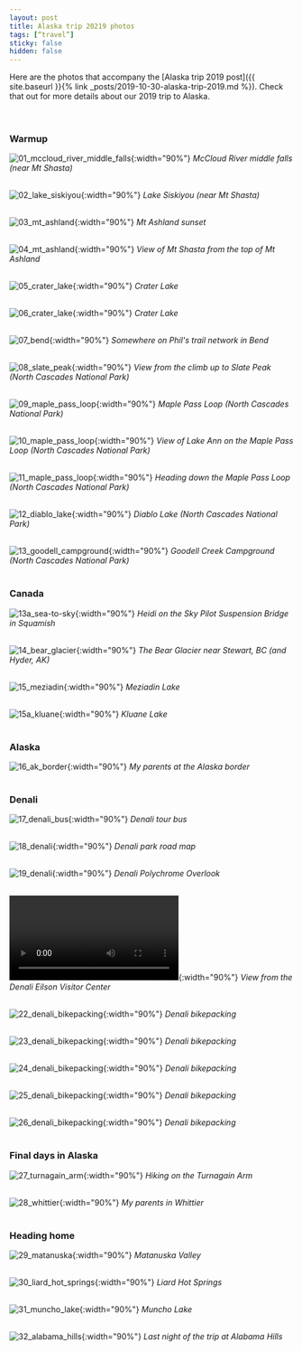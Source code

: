 ```yaml
---
layout: post
title: Alaska trip 20219 photos
tags: [“travel”]
sticky: false
hidden: false
---
```


Here are the photos that accompany the [Alaska trip 2019 post]({{ site.baseurl }}{% link _posts/2019-10-30-alaska-trip-2019.md %}).  Check that out for more details about our 2019 trip to Alaska. <br /><br /><br />

### Warmup
![01_mccloud_river_middle_falls]({{site.baseurl}}/assets/img/blog/2019-10-30-ak/01_mccloud_river_middle_falls.jpeg){:width="90%"}
*McCloud River middle falls (near Mt Shasta)*
<br /><br />

![02_lake_siskiyou]({{site.baseurl}}/assets/img/blog/2019-10-30-ak/02_lake_siskiyou.jpeg){:width="90%"}
*Lake Siskiyou (near Mt Shasta)*
<br /><br />

![03_mt_ashland](/assets/img/blog/2019-10-30-ak/03_mt_ashland.jpeg){:width="90%"}
*Mt Ashland sunset*
<br /><br />

![04_mt_ashland](/assets/img/blog/2019-10-30-ak/04_mt_ashland.jpeg){:width="90%"}
*View of Mt Shasta from the top of Mt Ashland*
<br /><br />

![05_crater_lake](/assets/img/blog/2019-10-30-ak/05_crater_lake.jpeg){:width="90%"}
*Crater Lake*
<br /><br />

![06_crater_lake](/assets/img/blog/2019-10-30-ak/06_crater_lake.jpeg){:width="90%"}
*Crater Lake*
<br /><br />

![07_bend](/assets/img/blog/2019-10-30-ak/07_bend.jpeg){:width="90%"}
*Somewhere on Phil's trail network in Bend*
<br /><br />

![08_slate_peak](/assets/img/blog/2019-10-30-ak/08_slate_peak.jpeg){:width="90%"}
*View from the climb up to Slate Peak (North Cascades National Park)*
<br /><br />

![09_maple_pass_loop](/assets/img/blog/2019-10-30-ak/09_maple_pass_loop.jpeg){:width="90%"}
*Maple Pass Loop (North Cascades National Park)*
<br /><br />

![10_maple_pass_loop](/assets/img/blog/2019-10-30-ak/10_maple_pass_loop.jpeg){:width="90%"}
*View of Lake Ann on the Maple Pass Loop (North Cascades National Park)*
<br /><br />

![11_maple_pass_loop](/assets/img/blog/2019-10-30-ak/11_maple_pass_loop.jpeg){:width="90%"}
*Heading down the Maple Pass Loop (North Cascades National Park)*
<br /><br />

![12_diablo_lake](/assets/img/blog/2019-10-30-ak/12_diablo_lake.jpeg){:width="90%"}
*Diablo Lake (North Cascades National Park)*
<br /><br />

![13_goodell_campground](/assets/img/blog/2019-10-30-ak/13_goodell_campground.jpeg){:width="90%"}
*Goodell Creek Campground (North Cascades National Park)*
<br /><br />


### Canada
![13a_sea-to-sky](/assets/img/blog/2019-10-30-ak/13a_sea-to-sky.jpeg){:width="90%"}
*Heidi on the Sky Pilot Suspension Bridge in Squamish*
<br /><br />

![14_bear_glacier](/assets/img/blog/2019-10-30-ak/14_bear_glacier.jpeg){:width="90%"}
*The Bear Glacier near Stewart, BC (and Hyder, AK)*
<br /><br />

![15_meziadin](/assets/img/blog/2019-10-30-ak/15_meziadin.jpeg){:width="90%"}
*Meziadin Lake*
<br /><br />

![15a_kluane](/assets/img/blog/2019-10-30-ak/15a_kluane.jpeg){:width="90%"}
*Kluane Lake*
<br /><br />


### Alaska
![16_ak_border](/assets/img/blog/2019-10-30-ak/16_ak_border.jpeg){:width="90%"}
*My parents at the Alaska border*
<br /><br />


### Denali
![17_denali_bus](/assets/img/blog/2019-10-30-ak/17_denali_bus.jpeg){:width="90%"}
*Denali tour bus*
<br /><br />

![18_denali](/assets/img/blog/2019-10-30-ak/18_denali.jpeg){:width="90%"}
*Denali park road map*
<br /><br />

![19_denali](/assets/img/blog/2019-10-30-ak/19_denali.jpeg){:width="90%"}
*Denali Polychrome Overlook*
<br /><br />

![21_denali](/assets/img/blog/2019-10-30-ak/21_denali_video.mp4){:width="90%"}
*View from the Denali Eilson Visitor Center*
<br /><br />

![22_denali_bikepacking](/assets/img/blog/2019-10-30-ak/22_denali_bikepacking.jpeg){:width="90%"}
*Denali bikepacking*
<br /><br />

![23_denali_bikepacking](/assets/img/blog/2019-10-30-ak/23_denali_bikepacking.jpeg){:width="90%"}
*Denali bikepacking*
<br /><br />

![24_denali_bikepacking](/assets/img/blog/2019-10-30-ak/24_denali_bikepacking.jpeg){:width="90%"}
*Denali bikepacking*
<br /><br />

![25_denali_bikepacking](/assets/img/blog/2019-10-30-ak/25_denali_bikepacking.jpeg){:width="90%"}
*Denali bikepacking*
<br /><br />

![26_denali_bikepacking](/assets/img/blog/2019-10-30-ak/26_denali_bikepacking.jpeg){:width="90%"}
*Denali bikepacking*
<br /><br />


### Final days in Alaska
![27_turnagain_arm](/assets/img/blog/2019-10-30-ak/27_turnagain_arm.jpeg){:width="90%"}
*Hiking on the Turnagain Arm*
<br /><br />

![28_whittier](/assets/img/blog/2019-10-30-ak/28_whittier.jpeg){:width="90%"}
*My parents in Whittier*
<br /><br />


### Heading home
![29_matanuska](/assets/img/blog/2019-10-30-ak/29_matanuska.jpeg){:width="90%"}
*Matanuska Valley*
<br /><br />

![30_liard_hot_springs](/assets/img/blog/2019-10-30-ak/30_liard_hot_springs.jpeg){:width="90%"}
*Liard Hot Springs*
<br /><br />

![31_muncho_lake](/assets/img/blog/2019-10-30-ak/31_muncho_lake.jpeg){:width="90%"}
*Muncho Lake*
<br /><br />

![32_alabama_hills](/assets/img/blog/2019-10-30-ak/32_alabama_hills.jpeg){:width="90%"}
*Last night of the trip at Alabama Hills*
<br /><br />
